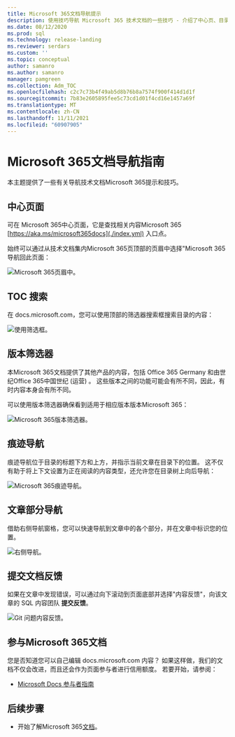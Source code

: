 ```yaml
---
title: Microsoft 365文档导航提示
description: 使用技巧导航 Microsoft 365 技术文档的一些技巧 - 介绍了中心页、目录、页眉等内容，以及如何使用痕迹导航和如何使用版本筛选器。
ms.date: 08/12/2020
ms.prod: sql
ms.technology: release-landing
ms.reviewer: serdars
ms.custom: ''
ms.topic: conceptual
author: samanro
ms.author: samanro
manager: pamgreen
ms.collection: Adm_TOC
ms.openlocfilehash: c2c7c73b4f49ab5d8b76b8a7574f900f414d1d1f
ms.sourcegitcommit: 7b83e2605895fee5c73cd1d01f4cd16e1457a69f
ms.translationtype: MT
ms.contentlocale: zh-CN
ms.lasthandoff: 11/11/2021
ms.locfileid: "60907905"
---
```

# <a name="microsoft-365-docs-navigation-guide"></a>Microsoft 365文档导航指南

本主题提供了一些有关导航技术文档Microsoft 365提示和技巧。  

## <a name="hub-page"></a>中心页面

可在 Microsoft 365中心页面，它是查找相关内容Microsoft 365 [https://aka.ms/microsoft365docs](./index.yml) 入口点。

始终可以通过从技术文档集内Microsoft 365页顶部的页眉中选择"Microsoft 365导航回此页面：

![Microsoft 365页眉中。](media/m365-header-cursor.png)

## <a name="toc-search"></a>TOC 搜索 
在 docs.microsoft.com，您可以使用顶部的筛选器搜索框搜索目录的内容：

![使用筛选框。](media/m365-filter-by-title.png)

## <a name="version-filter"></a>版本筛选器
本Microsoft 365文档提供了其他产品的内容，包括 Office 365 Germany 和由世纪Office 365中国世纪 (运营) 。 这些版本之间的功能可能会有所不同，因此，有时内容本身会有所不同。

可以使用版本筛选器确保看到适用于相应版本版本Microsoft 365：

![Microsoft 365版本筛选器。](media/m365-version-filter.png)

## <a name="breadcrumbs"></a>痕迹导航

痕迹导航位于目录的标题下方和上方，并指示当前文章在目录下的位置。  这不仅有助于将上下文设置为正在阅读的内容类型，还允许您在目录树上向后导航：

![Microsoft 365痕迹导航。](media/m365-breadcrumb.png)

## <a name="article-section-navigation"></a>文章部分导航

借助右侧导航窗格，您可以快速导航到文章中的各个部分，并在文章中标识您的位置。  

![右侧导航。](media/m365-article-sections.png)

## <a name="submit-docs-feedback"></a>提交文档反馈

如果在文章中发现错误，可以通过向下滚动到页面底部并选择"内容反馈"，向该文章的 SQL 内容团队 **提交反馈**。

![Git 问题内容反馈。](media/m365-article-feedback.png)

## <a name="contribute-to-microsoft-365-documentation"></a>参与Microsoft 365文档

您是否知道您可以自己编辑 docs.microsoft.com 内容？ 如果这样做，我们的文档不仅会改进，而且还会作为页面参与者进行信用额度。 若要开始，请参阅：

- [Microsoft Docs 参与者指南](/contribute/)

## <a name="next-steps"></a>后续步骤

- 开始了解Microsoft 365[文档](index.yml)。